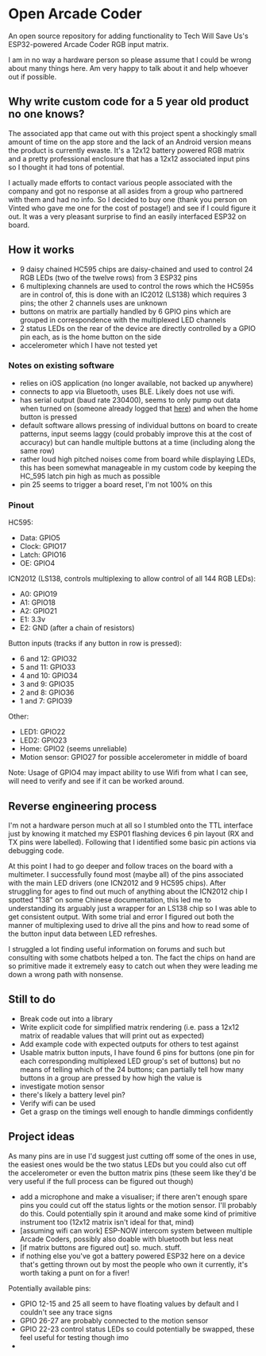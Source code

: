 # Open Arcade Coder

An open source repository for adding functionality to Tech Will Save Us's ESP32-powered Arcade Coder RGB input matrix.

I am in no way a hardware person so please assume that I could be wrong about many things here. Am very happy to talk about it and help whoever out if possible.

## Why write custom code for a 5 year old product no one knows?

The associated app that came out with this project spent a shockingly small amount of time on the app store and the lack of an Android version means the product is currently ewaste. It's a 12x12 battery powered RGB matrix and a pretty professional enclosure that has a 12x12 associated input pins so I thought it had tons of potential.

I actually made efforts to contact various people associated with the company and got no response at all asides from a group who partnered with them and had no info. So I decided to buy one (thank you person on Vinted who gave me one for the cost of postage!) and see if I could figure it out. It was a very pleasant surprise to find an easily interfaced ESP32 on board.

## How it works

- 9 daisy chained HC595 chips are daisy-chained and used to control 24 RGB LEDs (two of the twelve rows) from 3 ESP32 pins
- 6 multiplexing channels are used to control the rows which the HC595s are in control of, this is done with an IC2012 (LS138) which requires 3 pins; the other 2 channels uses are unknown
- buttons on matrix are partially handled by 6 GPIO pins which are grouped in correspondence with the multiplexed LED channels
- 2 status LEDs on the rear of the device are directly controlled by a GPIO pin each, as is the home button on the side
- accelerometer which I have not tested yet

### Notes on existing software

- relies on iOS application (no longer available, not backed up anywhere)
- connects to app via Bluetooth, uses BLE. Likely does not use wifi.
- has serial output (baud rate 230400), seems to only pump out data when turned on (someone already logged that [here](https://gist.githubusercontent.com/borjaburgos/1237dca02802669eef4d2aaa83393478/raw/56f897978e48b74dfc80464bbd04a0f7fbda72c9/gistfile1.md)) and when the home button is pressed
- default software allows pressing of individual buttons on board to create patterns, input seems laggy (could probably improve this at the cost of accuracy) but can handle multiple buttons at a time (including along the same row)
- rather loud high pitched noises come from board while displaying LEDs, this has been somewhat manageable in my custom code by keeping the HC_595 latch pin high as much as possible
- pin 25 seems to trigger a board reset, I'm not 100% on this

### Pinout

HC595:
- Data: GPIO5
- Clock: GPIO17
- Latch: GPIO16
- OE: GPIO4 

ICN2012 (LS138, controls multiplexing to allow control of all 144 RGB LEDs):
- A0: GPIO19
- A1: GPIO18
- A2: GPIO21
- E1: 3.3v
- E2: GND (after a chain of resistors)

Button inputs (tracks if any button in row is pressed):
- 6 and 12: GPIO32
- 5 and 11: GPIO33
- 4 and 10: GPIO34
- 3 and 9: GPIO35
- 2 and 8: GPIO36
- 1 and 7: GPIO39

Other:
- LED1: GPIO22
- LED2: GPIO23
- Home: GPIO2 (seems unreliable)
- Motion sensor: GPIO27 for possible accelerometer in middle of board

Note: Usage of GPIO4 may impact ability to use Wifi from what I can see, will need to verify and see if it can be worked around.

## Reverse engineering process

I'm not a hardware person much at all so I stumbled onto the TTL interface just by knowing it matched my ESP01 flashing devices 6 pin layout (RX and TX pins were labelled). Following that I identified some basic pin actions via debugging code.

At this point I had to go deeper and follow traces on the board with a multimeter. I successfully found most (maybe all) of the pins associated with the main LED drivers (one ICN2012 and 9 HC595 chips). After struggling for ages to find out much of anything about the ICN2012 chip I spotted "138" on some Chinese documentation, this led me to understanding its arguably just a wrapper for an LS138 chip so I was able to get consistent output. With some trial and error I figured out both the manner of multiplexing used to drive all the pins and how to read some of the button input data between LED refreshes.

I struggled a lot finding useful information on forums and such but consulting with some chatbots helped a ton. The fact the chips on hand are so primitive made it extremely easy to catch out when they were leading me down a wrong path with nonsense.

## Still to do

- Break code out into a library
- Write explicit code for simplified matrix rendering (i.e. pass a 12x12 matrix of readable values that will print out as expected)
- Add example code with expected outputs for others to test against
- Usable matrix button inputs, I have found 6 pins for buttons (one pin for each corresponding multiplexed LED group's set of buttons) but no means of telling which of the 24 buttons; can partially tell how many buttons in a group are pressed by how high the value is
- investigate motion sensor
- there's likely a battery level pin?
- Verify wifi can be used
- Get a grasp on the timings well enough to handle dimmings confidently

## Project ideas

As many pins are in use I'd suggest just cutting off some of the ones in use, the easiest ones would be the two status LEDs but you could also cut off the accelerometer or even the button matrix pins (these seem like they'd be very useful if the full process can be figured out though)

- add a microphone and make a visualiser; if there aren't enough spare pins you could cut off the status lights or the motion sensor. I'll probably do this. Could potentially spin it around and make some kind of primitive instrument too (12x12 matrix isn't ideal for that, mind)
- [assuming wifi can work] ESP-NOW intercom system between multiple Arcade Coders, possibly also doable with bluetooth but less neat
- [if matrix buttons are figured out] so. much. stuff.
- if nothing else you've got a battery powered ESP32 here on a device that's getting thrown out by most the people who own it currently, it's worth taking a punt on for a fiver!

Potentially available pins:
- GPIO 12-15 and 25 all seem to have floating values by default and I couldn't see any trace signs
- GPIO 26-27 are probably connected to the motion sensor
- GPIO 22-23 control status LEDs so could potentially be swapped, these feel useful for testing though imo
- 
